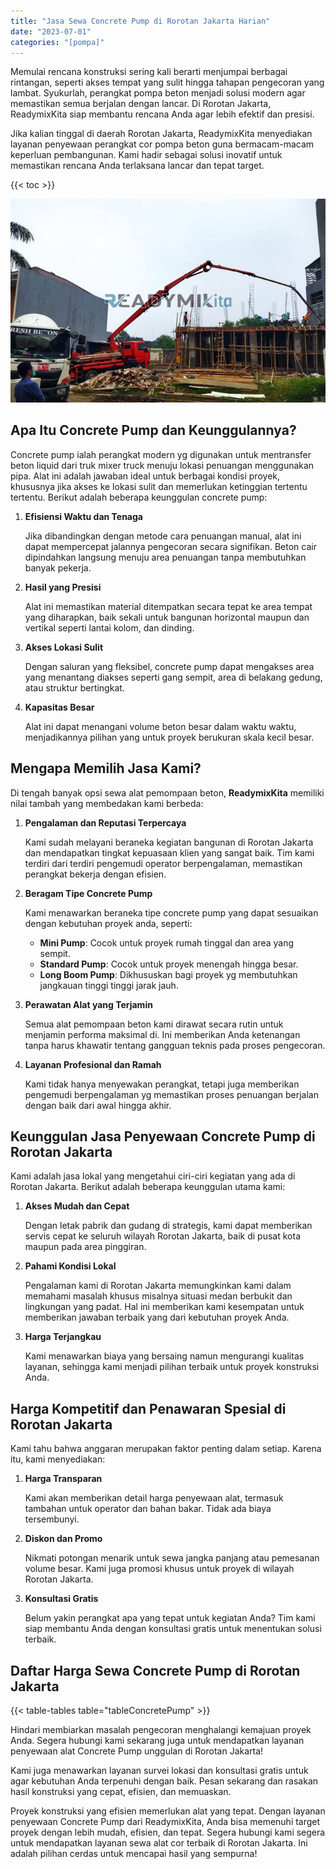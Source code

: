 ```yaml
---
title: "Jasa Sewa Concrete Pump di Rorotan Jakarta Harian"
date: "2023-07-01"
categories: "[pompa]"
---
```


Memulai rencana konstruksi sering kali berarti menjumpai berbagai rintangan, seperti akses tempat yang sulit hingga tahapan pengecoran yang lambat. Syukurlah, perangkat pompa beton menjadi solusi modern agar memastikan semua berjalan dengan lancar. Di Rorotan Jakarta, ReadymixKita siap membantu rencana Anda agar lebih efektif dan presisi.

Jika kalian tinggal di daerah Rorotan Jakarta, ReadymixKita menyediakan layanan penyewaan perangkat cor pompa beton guna bermacam-macam keperluan pembangunan. Kami hadir sebagai solusi inovatif untuk memastikan rencana Anda terlaksana lancar dan tepat target.

{{< toc >}}

![Jasa Sewa Concrete Pump di Rorotan Jakarta Harian](/images/pompa/sewa-pompa-16.jpg)

## Apa Itu Concrete Pump dan Keunggulannya?

Concrete pump ialah perangkat modern yg digunakan untuk mentransfer beton liquid dari truk mixer truck menuju lokasi penuangan menggunakan pipa. Alat ini adalah jawaban ideal untuk berbagai kondisi proyek, khususnya jika akses ke lokasi sulit dan memerlukan ketinggian tertentu tertentu. Berikut adalah beberapa keunggulan concrete pump:

1. **Efisiensi Waktu dan Tenaga**

   Jika dibandingkan dengan metode cara penuangan manual, alat ini dapat mempercepat jalannya pengecoran secara signifikan. Beton cair dipindahkan langsung menuju area penuangan tanpa membutuhkan banyak pekerja.

2. **Hasil yang Presisi**

   Alat ini memastikan material ditempatkan secara tepat ke area tempat yang diharapkan, baik sekali untuk bangunan horizontal maupun dan vertikal seperti lantai kolom, dan dinding.

3. **Akses Lokasi Sulit**

   Dengan saluran yang fleksibel, concrete pump dapat mengakses area yang menantang diakses seperti gang sempit, area di belakang gedung, atau struktur bertingkat.

4. **Kapasitas Besar**

   Alat ini dapat menangani volume beton besar dalam waktu waktu, menjadikannya pilihan yang untuk proyek berukuran skala kecil besar.

## Mengapa Memilih Jasa Kami?

Di tengah banyak opsi sewa alat pemompaan beton, **ReadymixKita** memiliki nilai tambah yang membedakan kami berbeda:

1. **Pengalaman dan Reputasi Terpercaya**

   Kami sudah melayani beraneka kegiatan bangunan di Rorotan Jakarta dan mendapatkan tingkat kepuasaan klien yang sangat baik. Tim kami terdiri dari terdiri pengemudi operator berpengalaman, memastikan perangkat bekerja dengan efisien.

2. **Beragam Tipe Concrete Pump**

   Kami menawarkan beraneka tipe concrete pump yang dapat sesuaikan dengan kebutuhan proyek anda, seperti:
   - **Mini Pump**: Cocok untuk proyek rumah tinggal dan area yang sempit.
   - **Standard Pump**: Cocok untuk proyek menengah hingga besar.
   - **Long Boom Pump**: Dikhususkan bagi proyek yg membutuhkan jangkauan tinggi tinggi jarak jauh.

3. **Perawatan Alat yang Terjamin**

   Semua alat pemompaan beton kami dirawat secara rutin untuk menjamin performa maksimal di. Ini memberikan Anda ketenangan tanpa harus khawatir tentang gangguan teknis pada proses pengecoran.

4. **Layanan Profesional dan Ramah**

   Kami tidak hanya menyewakan perangkat, tetapi juga memberikan pengemudi berpengalaman yg memastikan proses penuangan berjalan dengan baik dari awal hingga akhir.

## Keunggulan Jasa Penyewaan Concrete Pump di Rorotan Jakarta

Kami adalah jasa lokal yang mengetahui ciri-ciri kegiatan yang ada di Rorotan Jakarta. Berikut adalah beberapa keunggulan utama kami:

1. **Akses Mudah dan Cepat**

   Dengan letak pabrik dan gudang di strategis, kami dapat memberikan servis cepat ke seluruh wilayah Rorotan Jakarta, baik di pusat kota maupun pada area pinggiran.

2. **Pahami Kondisi Lokal**

   Pengalaman kami di Rorotan Jakarta memungkinkan kami dalam memahami masalah khusus misalnya situasi medan berbukit dan lingkungan yang padat. Hal ini memberikan kami kesempatan untuk memberikan jawaban terbaik yang dari kebutuhan proyek Anda.

3. **Harga Terjangkau**

   Kami menawarkan biaya yang bersaing namun mengurangi kualitas layanan, sehingga kami menjadi pilihan terbaik untuk proyek konstruksi Anda.

## Harga Kompetitif dan Penawaran Spesial di Rorotan Jakarta

Kami tahu bahwa anggaran merupakan faktor penting dalam setiap. Karena itu, kami menyediakan:

1. **Harga Transparan**

   Kami akan memberikan detail harga penyewaan alat, termasuk tambahan untuk operator dan bahan bakar. Tidak ada biaya tersembunyi.

2. **Diskon dan Promo**

   Nikmati potongan menarik untuk sewa jangka panjang atau pemesanan volume besar. Kami juga promosi khusus untuk proyek di wilayah Rorotan Jakarta.

3. **Konsultasi Gratis**

   Belum yakin perangkat apa yang tepat untuk kegiatan Anda? Tim kami siap membantu Anda dengan konsultasi gratis untuk menentukan solusi terbaik.

## Daftar Harga Sewa Concrete Pump di Rorotan Jakarta

{{< table-tables table="tableConcretePump" >}}

Hindari membiarkan masalah pengecoran menghalangi kemajuan proyek Anda. Segera hubungi kami sekarang juga untuk mendapatkan layanan penyewaan alat Concrete Pump unggulan di Rorotan Jakarta!

Kami juga menawarkan layanan survei lokasi dan konsultasi gratis untuk agar kebutuhan Anda terpenuhi dengan baik. Pesan sekarang dan rasakan hasil konstruksi yang cepat, efisien, dan memuaskan.

Proyek konstruksi yang efisien memerlukan alat yang tepat. Dengan layanan penyewaan Concrete Pump dari ReadymixKita, Anda bisa memenuhi target proyek dengan lebih mudah, efisien, dan tepat. Segera hubungi kami segera untuk mendapatkan layanan sewa alat cor terbaik di Rorotan Jakarta. Ini adalah pilihan cerdas untuk mencapai hasil yang sempurna!
